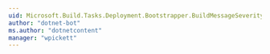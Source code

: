 ```yaml
---
uid: Microsoft.Build.Tasks.Deployment.Bootstrapper.BuildMessageSeverity
author: "dotnet-bot"
ms.author: "dotnetcontent"
manager: "wpickett"
---
```


